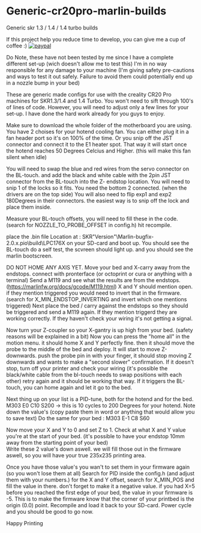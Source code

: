 # Generic-cr20pro-marlin-builds
Generic skr 1.3 / 1.4 / 1.4 turbo builds

If this project help you reduce time to develop, you can give me a cup of coffee :)
[![paypal](https://www.paypalobjects.com/en_US/i/btn/btn_donateCC_LG.gif)](PRCG783KFZSW2)

Do Note, these have not been tested by me since I have a complete different set-up (wich doesn't allow me to test this) 
I'm in no way responsible for any damage to your machine (I'm giving safety pre-cautions and ways to test it out safely. Failure to avoid them could potentially end up in a nozzle bump in your bed)

These are generic made configs for use with the creality CR20 Pro machines for SKR1.3/1.4 and 1.4 Turbo.
You won't need to sift through 100's of lines of code.
However, you will need to adjust only a few lines for your set-up. I have done the hard work already for you guys to enjoy.

Make sure to download the whole folder of the motherboard you are using.
You have 2 choises for your hotend cooling fan. You can either plug it in a fan header port so it's on 100% of the time. Or you snip off the JST connector and connect it to the E1 heater spot.
That way it will start once the hotend reaches 50 Degrees Celcius and Higher. (this will make this fan silent when idle)

You will need to swap the blue and red wires from the servo connector on the BL-touch. and add the black and white cable with the 2pin JST connector from the BL-touch into the Z- endstop location.
You will need to snip 1 of the locks so it fits. You need the bottom 2 connected. (when the drivers are on the top side) 
You will also need to flip exp1 and exp2 180Degrees in their connectors. the easiest way is to snip off the lock and place them inside.

Measure your BL-touch offsets, you will need to fill these in the code. (search for NOZZLE_TO_PROBE_OFFSET in config.h) hit recompile.

place the .bin file Location at : SKR"Version"\Marlin-bugfix-2.0.x\.pio\build\LPC176X on your SD-card and boot up.
You should see the BL-touch do a self test, the scvreen should light up. and you should see the marlin bootscreen.

DO NOT HOME ANY AXIS YET.
Move your bed and X-carry away from the endstops. connect with pronterface (or octoprint or cura or anything with a terminal)
Send a M119 and see what the results are from the endstops. (https://marlinfw.org/docs/gcode/M119.html)
X and Y should mention open. if they mention triggered you would need to invert that in the firmware. (search for X_MIN_ENDSTOP_INVERTING and invert which one mentions triggered)
Next place the bed / carry against the endstops so they should be triggered and send a M119 again. If they mention triggerd they are working correctly. If they haven't check your wiring it's not getting a signal.

Now turn your Z-coupler so your X-gantry is up high from your bed. (safety reasons will be explained in a bit)
Now you can press the "home all" in the motion menu. it should home X and Y perfectly fine. then it should move the probe to the middle of the bed and deploy.
It will start to move Z-downwards. push the probe pin in with your finger, it should stop moving Z downwards and wants to make a "second slower" confirmation.
If it doesn't stop, turn off your printer and check your wiring (it's possible the black/white cable from the bl-touch needs to swap positions with each other)
retry again and it should be working that way.
If it triggers the BL-touch, you can home again and let it go to the bed.

Next thing up on your list is a PID-tune, both for the hotend and for the bed.
M303 E0 C10 S200 -> this is 10 cycles to 200 Degrees for your hotend. Note down the value's (copy paste them in word or anything that would allow you to save text)
Do the same for your bed : M303 E-1 C8 S60

Now move your X and Y to 0 and set Z to 1.
Check at what X and Y value you're at the start of your bed. (it's possible to have your endstop 10mm away from the starting point of your bed)\
Write these 2 value's down aswell. we will fill those out in the firmware aswell, so you will have your true 235x235 printing area.

Once you have those value's you wan't to set them in your firmware again (so you won't lose them at all)
Search for PID inside the config.h (and adjust them with your numbers.) 
for the X and Y offset, search for X_MIN_POS and fill the value in there. don't forget to make it a negative value. if you had X=5 before you reached the first edge of your bed, the value in your firmware is -5.
This is to make the firmware know that the corner of your printbed is the origin (0.0) point.
Recompile and load it back to your SD-card.
Power cycle and you should be good to go now.

Happy Printing


